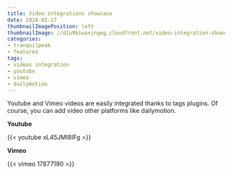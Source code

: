 ```yaml
---
title: Video integrations showcase
date: 2018-02-17
thumbnailImagePosition: left
thumbnailImage: //d1u9biwaxjngwg.cloudfront.net/video-integration-showcase/peak-140.jpg
categories:
- tranquilpeak
- features
tags:
- videos integration
- youtube
- vimeo
- dailymotion
---
```


Youtube and Vimeo videos are easily integrated thanks to tags plugins. Of course, you can add video other platforms like dailymotion.
<!--more-->

**Youtube**

{{< youtube xL45JMI8IFg >}}

**Vimeo**

{{< vimeo 17877190 >}}
